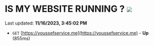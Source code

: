 # IS MY WEBSITE RUNNING ? [![](https://img.shields.io/static/v1?label=Sponsor&message=%E2%9D%A4&logo=GitHub&color=%23fe8e86)](https://github.com/sponsors/<username>)

Last updated: **11/16/2023, 3:45:02 PM**

- `GET` [https://youssefservice.me](https://youssefservice.me) - **Up** (855ms)
